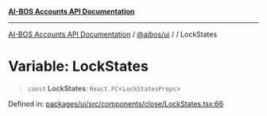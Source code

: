 [**AI-BOS Accounts API Documentation**](../../../README.md)

***

[AI-BOS Accounts API Documentation](../../../README.md) / [@aibos/ui](../README.md) / [](../README.md) / LockStates

# Variable: LockStates

> `const` **LockStates**: `React.FC`\<`LockStatesProps`\>

Defined in: [packages/ui/src/components/close/LockStates.tsx:66](https://github.com/pohlai88/accounts/blob/48103fb36d28b2b9bfb33472b6de2f719773cde9/packages/ui/src/components/close/LockStates.tsx#L66)
